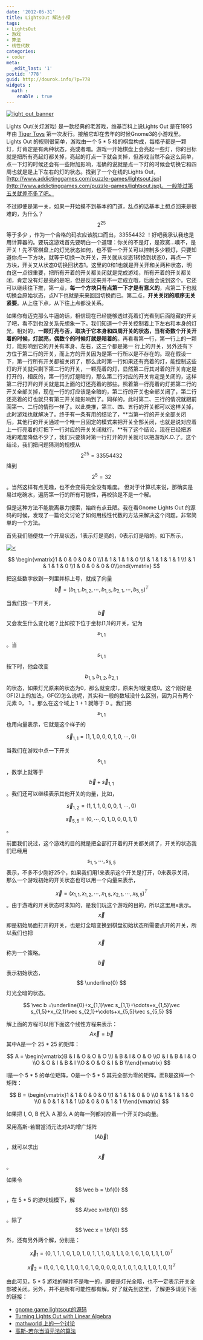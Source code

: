 ```yaml
---
date: '2012-05-31'
title: LightsOut 解法小探
tags:
- LightsOut
- 游戏
- 算法
- 线性代数
categories:
- coder
meta:
  _edit_last: '1'
postid: '778'
guid: http://dourok.info/?p=778
widgets :
  math :
    enable : true
---
```

[![](wp-content/uploads/2012/05/light_out_banner.png "light_out_banner")](wp-content/uploads/2012/05/light_out_banner.png)

Lights Out(关灯游戏) 是一款经典的老游戏，维基百科上说Lights Out
是在1995年由 [Tiger
Toys](https://en.wikipedia.org/wiki/Tiger_Toys "Tiger Toys") 第一次发行。接触它却在去年的时候Gnome3的小游戏里。Lights
Out 的规则很简单，游戏由一个 5 \* 5
格的棋盘构成，每格子都是一颗灯，灯肯定是有两种状态，亮或者暗。游戏一开始棋盘上会亮起一些灯，你的目标就是把所有亮起灯都关掉，亮起的灯点一下就会关掉，但游戏当然不会这么简单，点一下灯的时候还会有一些附加影响，准确的说就是点一下灯的时候会切换它和四周也就是是上下左右的灯的状态。找到了一个在线的Lights
Out，[http://www.addictinggames.com/puzzle-games/lightsout.jsp](http://www.addictinggames.com/puzzle-games/lightsout.jsp)。一般能过第五关就差不多了吧。

不过即便是第一关，如果一开始摸不到基本的门道，乱点的话基本上想点回来是很难的，为什么？$$ 2^{25} $$等于多少
，作为一个合格的码农应该脱口而出，33554432
！好吧我承认我也是用计算器的。要玩这游戏首先要明白一个道理：你关的不是灯，是寂寞…噢不，是开关！先不管棋盘上的灯光状态如何，也不管一个开关可以控制多少颗灯，只要知道你点一下方块，就等于切换一次开关，开关就从状态1转换到状态0，再点一下方块，开关又从状态0切换回状态1。这里的0和1也就是开关开和关两种状态，明白这一点很重要，把所有开着的开关都关闭就是完成游戏，所有开着的开关都关闭，肯定没有灯是亮的是吧，但是反过来并不一定成立哦，后面会说到这个。它还可以继续往下推，第一点，**每一个方块只有点第一下才是有意义的**，点第二下也就切换会原始状态，点N下也就是来来回回切换而已。第二点，**开关关闭的顺序无关紧要**。从上往下点，从下往上点都没关系。

如果你有迈克那么牛逼的话，相信现在已经能够透过亮着灯光看到后面隐藏的开关了吧，看不到也没关系先想象一下。我们知道一个开关控制着上下左右和本身的灯光，相对的，**一颗灯亮与否，取决于它本身和四周开关的状态，当有奇数个开关开着的时候，灯就亮，偶数个的时候灯就是暗着的**。再看看第一行，第一行上的一颗灯，能影响到它的开关有本身、左右，这三个都是第一
行上的开关，另外还有下方位于第二行的开关，而上方的开关因为是第一行所以是不存在的。现在假设一下，第一行所有开关都被关闭了，那么此时第一行如果还有亮着的灯，能控制这些灯的开关就只剩下第二行的开关，一颗亮着的灯，显然第二行其对着的开关肯定是打开的，相反的，第一行的灯是暗的，那么第二行对应的开关肯定是关闭的，这样第二行打开的开关就是其上面的灯还亮着的那些。照着第一行亮着的灯把第二行的开关全部关掉，现在一行的灯应该是全暗的，第二行的开关也全部关闭了，第二行还亮着的灯也就只有第三开关能影响到了。同样的，此时第二、三行的情况就跟前面第一、二行的情形一样了。以此类推，第三、四、五行的开关都可以这样关掉，此时游戏也就解决了。终于有一条有用的结论了，**当第一行的开关全部关闭后，其他行的开关通过一个唯一且固定的模式来把开关全部关闭，也就是说对应着上一行亮着的灯把下一行对应的开关关闭就行。**有了这个结论，现在已经把游戏的难度降低不少了，我们只要猜对第一行打开的开关就可以把游戏K.O.了。这个结论，我们把问题猜测的规模从$$ 2^{25}=33554432 $$降到$$ 2^5=32  $$。当然这样有点无趣，也不会变得完全没有难度。
但对于计算机来说，那确实是易过吃碗水，遍历第一行的所有可能性，再校验是不是一个解。

但是这种方法不能脱离暴力搜索，始终有点丑陋。我在看Gnome Lights Out
的源码的时候，发现了一篇论文讨论了如何用线性代数的方法来解决这个问题。非常简单的一个方法。

首先我们随便找一个开局状态，1表示灯是亮的，0表示灯是暗的。如下所示，

[![<](wp-content/uploads/2012/05/light_out_state_1.png "light_out_state_1")](wp-content/uploads/2012/05/light_out_state_1.png)


$$
\begin{vmatrix}1 & 0 & 0 & 0 & 0 \\1 & 1 & 1 & 1 & 0 \\1 & 1 & 1 & 1 & 1 \\1 & 1 & 1 & 1 & 0 \\1 & 0 & 0 & 0 & 0\\\end{vmatrix}
$$


把这些数字放到一列里并标上号，就成了向量$$ \vec b=(b_{1,1},b_{1,2},\cdots,b_{1,5},b_{2,1},\cdots,b_{5,5})^T $$

当我们按一下开关，$$ \vec b $$又会发生什么变化呢？比如按下位于坐标(1,1)的开关，记为$$ s_{1,1} $$。当$$ s_{1,1} $$按下时，他会改变$$ b_{1,1} ,b_{1,2},b_{2,1} $$的状态，如果灯光原来的状态为0，那么就变成1，原来为1就变成0。这个刚好是GF(2)上的加法，GF(2)怎么说呢，其实和一般的数域没什么区别，因为只有两个元素
0， 1 。那么在这个域上 1 + 1 就等于 0
。我们把$$ s_{1,1} $$也用向量表示，它就是这个样子的


$$
\vec s_{1,1}=(1,1,0,0,0,1,0,\cdots,0)
$$


当我们在游戏中点一下开关$$ s_{1,1} $$，数学上就等于$$ \vec b + \vec s_{1,1} $$
。我们还可以继续表示其他开关的向量，比如，


$$
\vec s_{1,2}=(1,1,1,0,0,0,1,\cdots,0)
$$



$$
\vec s_{5,5}=(0,\cdots,0,1,0,0,0,1,1)
$$
 。

前面我们说过，这个游戏的目的就是把全部打开着的开关都关闭了，开关的状态我们已经用$$  s_{1,1},\cdots,s_{5,5} $$
表示，不多不少刚好25个，如果我们用1来表示这个开关是打开，0来表示关闭，那么一个游戏初始的开关状态也可以用一个向量来表示，

$$
\vec x=(x_{1,1},x_{1,2},\cdots,x_{1,5},x_{2,1},\cdots,x_{5,5})^T
$$
。由于游戏的开关状态时未知的，是我们玩这个游戏的目的，所以这里用x表示。$$ \vec x $$即是初始局面打开的开关，也是灯全暗变换到棋盘初始状态所需要点开的开关，所以我们也把$$ \vec x $$称为一个策略。$$ \vec b $$表示初始状态，$$ \underline{0} $$灯光全暗的状态。

$$
\vec b =\underline{0}+x_{1,1}\vec s_{1,1}+\cdots+x_{1,5}\vec s_{1,5}+x_{2,1}\vec s_{2,1}+\cdots+x_{5,5}\vec s_{5,5}
$$


解上面的方程可以用下面这个线性方程来表示：$$ A\vec x=\vec b $$ 其中A是一个 25 \* 25
的矩阵：


$$
A = \begin{vmatrix}B & I & O & O & O \\I & B & I & O & O \\O & I & B & I & O \\O & O & I & B & I \\O & O & O & I & B \\\end{vmatrix}
$$


I是一个 5 \* 5 的单位矩阵，O是一个 5 \* 5
其元全部为零的矩阵。而B是这样一个矩阵：


$$
B = \begin{vmatrix}1 & 1 & 0 & 0 & 0 \\1 & 1 & 1 & 0 & 0 \\0 & 1 & 1 & 1 & 0 \\0 & 0 & 1 & 1 & 1 \\0 & 0 & 0 & 1 & 1 \\\end{vmatrix}
$$


如果把 I, O, B 代入 A 那么 A 的每一列都对应着一个开关的s向量。

采用高斯-若爾當消元法对A的增广矩阵$$ (A   \vec b) $$，就可以求出$$ \vec x $$ 。

如果令 $$ \vec b = \bf{0} $$，在 5 \* 5
的游戏规模下，解$$ A\vec x=\bf{0} $$。除了 $$ \vec x = \bf{0} $$外，还有另外两个解，分别是：


$$
\vec x_{1}=(0,1,1,1,0,1,0,1,0,1,1,1,0,1,1,1,0,1,0,1,0,1,1,1,0)^T
$$



$$
\vec x_{2}=(1,0,1,0,1,1,0,1,0,1,0,0,0,0,0,1,0,1,0,1,1,0,1,0,1)^T
$$


由此可见，5 \* 5
游戏的解并不是唯一的，即便是灯光全暗，也不一定表示开关全部被关闭。另外，并不是所有可能性都有解。好了就先到这里，了解更多请见下面的链接：

-   [gnome game
    lightsout的源码](http://git.gnome.org/browse/gnome-games/tree/lightsoff)
-   [Turning Lights Out with Linear
    Algebra](www.math.ksu.edu/~dmaldona/math551/lights_out.pdf)
-   [mathworld
    上的一个讨论](http://mathworld.wolfram.com/LightsOutPuzzle.html)
-   [高斯-若尔当消元法的算法](http://www.cnblogs.com/pegasus/archive/2011/07/31/2123195.html)
